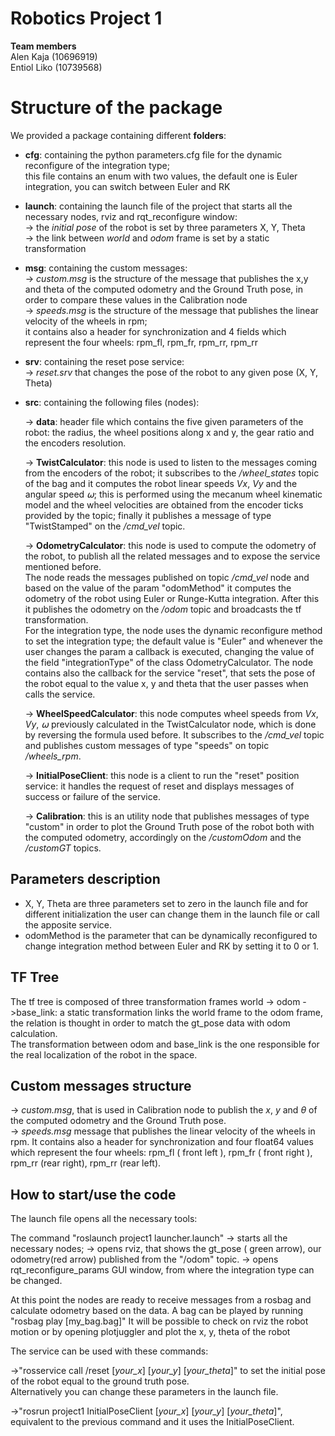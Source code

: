 # Robotics Project 1
**Team members** <br>
Alen Kaja (10696919) <br>
Entiol Liko (10739568)

# Structure of the package

We provided a package containing different **folders**:
- **cfg**: containing the python parameters.cfg file for the dynamic reconfigure of the integration type; <br> 
 this file contains an enum with two values, the default one is Euler integration, you can switch between Euler and RK
- **launch**: containing the launch file of the project that starts all the necessary nodes, rviz and rqt_reconfigure window: <br>
-> the *initial pose* of the robot is set by three parameters X, Y, Theta <br>
-> the link between *world* and *odom* frame is set by a static transformation <br>

- **msg**: containing the custom messages:<br>
-> *custom.msg* is the structure of the message that publishes the x,y and theta of the computed odometry and the Ground Truth pose, in order to compare these values in the Calibration node <br> 
-> *speeds.msg* is the structure of the message that publishes the linear velocity of the wheels in rpm; <br>
it contains also a header for synchronization and 4 fields which represent the four wheels: rpm_fl, rpm_fr, rpm_rr, rpm_rr <br>

- **srv**: containing the reset pose service: <br>
-> *reset.srv* that changes the pose of the robot to any given pose (X, Y, Theta) <br>

- **src**: containing the following files (nodes): <br>
   
  -> **data**: header file which contains the five given parameters of the robot: the radius, the wheel positions along x and y, the gear ratio and the encoders resolution.

  -> **TwistCalculator**: this node is used to listen to the messages coming from the encoders of the robot; it subscribes to the */wheel_states* topic of the bag and it computes the robot linear speeds *Vx*, *Vy* and the angular speed *⍵*; this is performed using the mecanum wheel kinematic model and the wheel velocities are obtained from the encoder ticks provided by the topic; finally it publishes a message of type  "TwistStamped" on the */cmd_vel* topic.

	-> **OdometryCalculator**: this node is used to compute the odometry of the robot, to publish all the related messages and to expose the service mentioned before.<br>
The node reads the messages published on topic */cmd_vel* node and based on the value of the param "odomMethod" it computes the odometry of the robot using Euler or Runge-Kutta integration.  After this it publishes the odometry on the */odom* topic and broadcasts the tf transformation.<br>
For the integration type, the node uses the dynamic reconfigure method to set the integration type; the default value is "Euler" and whenever the user changes the param a callback is executed, changing the value of the field "integrationType" of the class OdometryCalculator.
The node contains also the callback for the service "reset", that sets the pose of the robot equal to the value x, y and theta that the user passes when calls the service.
		
  -> **WheelSpeedCalculator**: this node computes wheel speeds from *Vx*, *Vy*, *⍵* previously calculated in the TwistCalculator node, which is done by reversing the formula used before. It subscribes to the */cmd_vel* topic and publishes custom messages of type "speeds" on topic */wheels_rpm*.

   -> **InitialPoseClient**: this node is a client to run the "reset" position service: it handles the request of reset and displays messages of success or failure of the service.
   
   -> **Calibration**: this is an utility node that publishes messages of type "custom" in order to plot the Ground Truth pose of the robot both with the computed odometry, accordingly on the */customOdom* and the */customGT* topics.

## Parameters description
- X, Y, Theta are three parameters set to zero in the launch file and for different initialization the user can change them in the launch file or call the apposite service.
- odomMethod is the parameter that can be dynamically reconfigured to change integration method between Euler and RK by setting it to 0 or 1.

## TF Tree
The tf tree is composed of three transformation frames world -> odom ->base_link: a static transformation links the world frame to the odom frame, the relation is thought in order to match the gt_pose data with odom calculation. <br>
The transformation between odom and base_link is the one responsible for the real localization of the robot in the space.

## Custom messages structure
-> *custom.msg*, that is used in Calibration node to  publish the *x*, *y* and *θ* of the computed odometry and the Ground Truth pose. <br>
-> *speeds.msg*  message that publishes the linear velocity of the wheels in rpm. It contains also a header for synchronization and four float64 values which represent the four wheels: rpm_fl ( front left ), rpm_fr ( front right ), rpm_rr (rear right), rpm_rr (rear left).


## How to start/use the code

The launch file opens all the necessary tools:

The command "roslaunch project1 launcher.launch" 
-> starts all the necessary nodes;
-> opens rviz, that shows the gt_pose ( green arrow), our odometry(red arrow) published from the "/odom" topic.
-> opens rqt_reconfigure_params GUI window, from where the integration type can be changed.

At this point the nodes are ready to receive messages from a rosbag and calculate odometry based on the data.
A bag can be played by running "rosbag play [my_bag.bag]"
It will be possible to check on rviz the robot motion or by opening plotjuggler and plot the x, y, theta of the robot


The service can be used with these commands:

->"rosservice call /reset [*your_x*] [*your_y*] [*your_theta*]" 
to set the initial pose of the robot equal to the ground truth pose.<br>
Alternatively you can change these parameters in the launch file.

->"rosrun project1 InitialPoseClient [*your_x*] [*your_y*] [*your_theta*]", equivalent to the previous command and it uses the InitialPoseClient.

